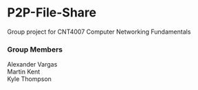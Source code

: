 # P2P-File-Share
Group project for CNT4007 Computer Networking Fundamentals

### Group Members
Alexander Vargas  
Martin Kent  
Kyle Thompson
